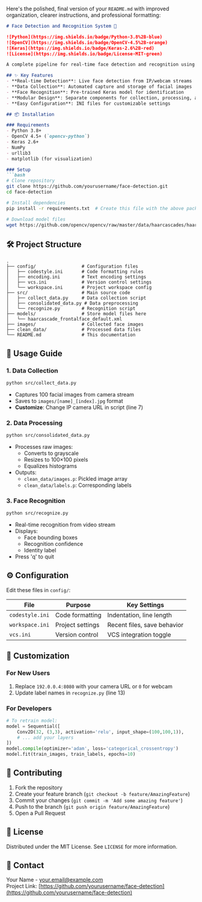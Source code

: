 Here's the polished, final version of your `README.md` with improved organization, clearer instructions, and professional formatting:

```markdown
# Face Detection and Recognition System 🚀

![Python](https://img.shields.io/badge/Python-3.8%2B-blue)
![OpenCV](https://img.shields.io/badge/OpenCV-4.5%2B-orange)
![Keras](https://img.shields.io/badge/Keras-2.6%2B-red)
![License](https://img.shields.io/badge/License-MIT-green)

A complete pipeline for real-time face detection and recognition using OpenCV and Keras. Capture facial data, preprocess images, and recognize individuals with machine learning.

## ✨ Key Features
- **Real-time Detection**: Live face detection from IP/webcam streams
- **Data Collection**: Automated capture and storage of facial images
- **Face Recognition**: Pre-trained Keras model for identification
- **Modular Design**: Separate components for collection, processing, and recognition
- **Easy Configuration**: INI files for customizable settings

## 📦 Installation

### Requirements
- Python 3.8+
- OpenCV 4.5+ (`opencv-python`)
- Keras 2.6+
- NumPy
- urllib3
- matplotlib (for visualization)

### Setup
```bash
# Clone repository
git clone https://github.com/yourusername/face-detection.git
cd face-detection

# Install dependencies
pip install -r requirements.txt  # Create this file with the above packages

# Download model files
wget https://github.com/opencv/opencv/raw/master/data/haarcascades/haarcascade_frontalface_default.xml
```

## 🛠️ Project Structure
```
.
├── config/                 # Configuration files
│   ├── codestyle.ini       # Code formatting rules
│   ├── encoding.ini        # Text encoding settings
│   ├── vcs.ini             # Version control settings
│   └── workspace.ini       # Project workspace config
├── src/                    # Main source code
│   ├── collect_data.py     # Data collection script
│   ├── consolidated_data.py # Data preprocessing
│   └── recognize.py        # Recognition script
├── models/                 # Store model files here
│   └── haarcascade_frontalface_default.xml
├── images/                 # Collected face images
├── clean_data/             # Processed data files
└── README.md               # This documentation
```

## 🚀 Usage Guide

### 1. Data Collection
```bash
python src/collect_data.py
```
- Captures 100 facial images from camera stream
- Saves to `images/[name]_[index].jpg` format
- **Customize**: Change IP camera URL in script (line 7)

### 2. Data Processing
```bash
python src/consolidated_data.py
```
- Processes raw images:
  - Converts to grayscale
  - Resizes to 100×100 pixels
  - Equalizes histograms
- Outputs:
  - `clean_data/images.p`: Pickled image array
  - `clean_data/labels.p`: Corresponding labels

### 3. Face Recognition
```bash
python src/recognize.py
```
- Real-time recognition from video stream
- Displays:
  - Face bounding boxes
  - Recognition confidence
  - Identity label
- Press 'q' to quit

## ⚙️ Configuration
Edit these files in `config/`:

| File | Purpose | Key Settings |
|------|---------|--------------|
| `codestyle.ini` | Code formatting | Indentation, line length |
| `workspace.ini` | Project settings | Recent files, save behavior |
| `vcs.ini` | Version control | VCS integration toggle |

## 🔧 Customization

### For New Users
1. Replace `192.0.0.4:8080` with your camera URL or `0` for webcam
2. Update label names in `recognize.py` (line 13)

### For Developers
```python
# To retrain model:
model = Sequential([
    Conv2D(32, (3,3), activation='relu', input_shape=(100,100,1)),
    # ... add your layers
])
model.compile(optimizer='adam', loss='categorical_crossentropy')
model.fit(train_images, train_labels, epochs=10)
```

## 🤝 Contributing
1. Fork the repository
2. Create your feature branch (`git checkout -b feature/AmazingFeature`)
3. Commit your changes (`git commit -m 'Add some amazing feature'`)
4. Push to the branch (`git push origin feature/AmazingFeature`)
5. Open a Pull Request

## 📜 License
Distributed under the MIT License. See `LICENSE` for more information.

## 📧 Contact
Your Name - your.email@example.com  
Project Link: [https://github.com/yourusername/face-detection](https://github.com/yourusername/face-detection)
```

